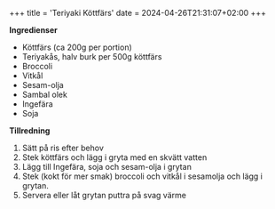 +++
title = 'Teriyaki Köttfärs'
date = 2024-04-26T21:31:07+02:00
+++

**Ingredienser**

- Köttfärs (ca 200g per portion)
- Teriyakås, halv burk per 500g köttfärs
- Broccoli
- Vitkål
- Sesam-olja
- Sambal olek
- Ingefära
- Soja


**Tillredning**

1. Sätt på ris efter behov
2. Stek köttfärs och lägg i gryta med en skvätt vatten
3. Lägg till Ingefära, soja och sesam-olja i grytan
4. Stek (kokt för mer smak) broccoli och vitkål i sesamolja och lägg i grytan.
5. Servera eller låt grytan puttra på svag värme 
